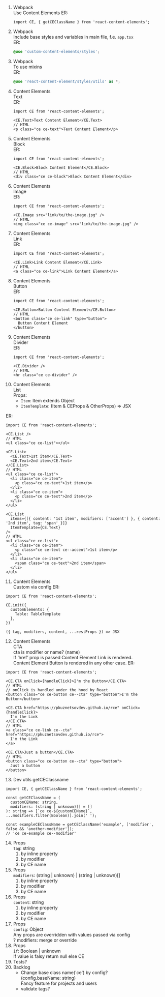1. Webpack  
   Use Content Elements
   ER:
   ```tsx 
   import CE, { getCEClassName } from 'react-content-elements';
   ```
2. Webpack  
   Include base styles and variables in main file, f.e. `app.tsx`  
   ER:
   ```scss 
   @use 'custom-content-elements/styles'; 
   ```
3. Webpack  
   To use mixins  
   ER:
   ```scss 
   @use 'react-content-element/styles/utils' as *; 
   ```
4. Content Elements  
   Text  
   ER:
   ```tsx 
   import CE from 'react-content-elements';

   <CE.Text>Text Content Element</CE.Text>
   // HTML
   <p class="ce ce-text">Text Content Element</p>
   ```
5. Content Elements  
   Block  
   ER:
   ```tsx 
   import CE from 'react-content-elements';

   <CE.Block>Block Content Element</CE.Block>
   // HTML
   <div class="ce ce-block">Block Content Element</div>
   ```
6. Content Elements  
   Image  
   ER:
   ```tsx 
   import CE from 'react-content-elements';

   <CE.Image src="link/to/the-image.jpg" />
   // HTML
   <img class="ce ce-image" src="link/to/the-image.jpg" />
   ```
7. Content Elements  
   Link  
   ER:
   ```tsx 
   import CE from 'react-content-elements';

   <CE.Link>Link Content Element</CE.Link>
   // HTML
   <a class="ce ce-link">Link Content Element</a>
   ```
8. Content Elements  
   Button  
   ER:
   ```tsx 
   import CE from 'react-content-elements';

   <CE.Button>Button Content Element</CE.Button>
   // HTML
   <button class="ce ce-link" type="button">
     Button Content Element
   </button>
   ```
9. Content Elements  
   Divider  
   ER:
   ```tsx 
   import CE from 'react-content-elements';

   <CE.Divider />
   // HTML
   <hr class="ce ce-divider" />
   ```
10. Content Elements  
   List  
   Props:
      - `Item`: Item extends Object
      - `ItemTemplate`: (Item & CEProps & OtherProps) => JSX
    
   ER:
   ```tsx 
   import CE from 'react-content-elements';

   <CE.List />
   // HTML 
   <ul class="ce ce-list"></ul>
   
   <CE.List>
     <CE.Text>1st item</CE.Text>
     <CE.Text>2nd item</CE.Text>
   </CE.List>
   // HTML 
   <ul class="ce ce-list">
     <li class="ce ce-item">
       <p class="ce ce-text">1st item</p>
     </li>
     <li class="ce ce-item">
       <p class="ce ce-text">2nd item</p>
     </li>
   </ul>
   
   <CE.List 
     items={[{ content: '1st item', modifiers: ['accent'] }, { content: '2nd item', tag: 'span' }]}
     ItemTemplate={CE.Text}
   />
   // HTML 
   <ul class="ce ce-list">
     <li class="ce ce-item">
       <p class="ce ce-text ce--accent">1st item</p>
     </li>
     <li class="ce ce-item">
       <span class="ce ce-text">2nd item</span>
     </li>
   </ul>
   ```
11. Content Elements  
   Custom via config
   ER:
   ```tsx 
   import CE from 'react-content-elements';

   CE.init({
     customElements: {
       Table: TableTemplate
     },
   })

   ({ tag, modifiers, content, ...restProps }) => JSX
   ```
12. Content Elements  
   CTA  
   cta is modifier or name? (name)  
   If ‘href’ prop is passed Content Element Link is rendered.  
   Content Element Button is rendered in any other case.
   ER:
   ```tsx 
   import CE from 'react-content-elements';

   <CE.CTA onClick={handleClick}>I'm the Button</CE.CTA>
   // HTML 
   // onClick is handled under the hood by React
   <button class="ce ce-button ce--cta" type="button">I'm the Button</button>
   
   <CE.CTA href="https://pkuznetsovdev.github.io/rce" onClick={handleClick}>
     I'm the Link
   </CE.CTA>
   // HTML 
   <a class="ce ce-link ce--cta" href="https://pkuznetsovdev.github.io/rce">
     I'm the Link
   </a>
   
   <CE.CTA>Just a button</CE.CTA>
   // HTML 
   <button class="ce ce-button ce--cta" type="button">
     Just a button
   </button>
   ```
13. Dev utils
    getCEClassname
   ```tsx 
   import CE, { getCEClassName } from 'react-content-elements';

   const getCEClassName = (
     customCEName: string, 
     modifiers: (string | unknown)[] = []
   ): string => [`ce ce-${customCEName}`, ...modifiers.filter(Boolean)].join(' ');
   
   const exampleCEClassName = getCEClassName('example', ['modifier', false && 'another-modifier']);
   // 'ce ce-example ce--modifier'
   ```
14. Props  
    `tag`: string
    1. by inline property
    2. by modifier
    3. by CE name
15. Props  
    `modifiers`: (string | unknown) | (string | unknown)[]
    1. by inline property
    2. by modifier
    3. by CE name
16. Props  
    `content`: string
    1. by inline property
    2. by modifier
    3. by CE name
17. Props  
    `config`: Object  
   Any props are overridden with values passed via config  
   ? modifiers: merge or override
18. Props  
    `if`: Boolean | unknown  
    If value is falsy return null else CE
19. Tests? 
20. Backlog
    - Change base class name('ce') by config?  
      (config.baseName: string)  
      Fancy feature for projects and users
    - validate tags?